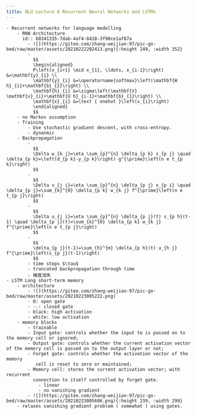 ```yaml
---
title: NLU Lecture 6 Recurrent Neural Networks and LSTMs
---
```


	- Recurrent networks for language modelling
		- RNN Architecture
		  id:: 60341335-7dab-4af4-8418-3f90ce1af87a
			- ![](https://gitee.com/zhang-weijian-97/pic-go-bed/raw/master/assets/20210222202413.png){:height 249, :width 352}
			-
			  $$
			  \begin{aligned}
			  P\left(x_{i+1} \mid x_{1}, \ldots, x_{i-1}\right) &=\mathbf{y}_{i} \\
			  \mathbf{y}_{i} &=\operatorname{softmax}\left(\mathbf{W h}_{i}+\mathbf{b}_{2}\right) \\
			  \mathbf{h}_{i} &=\sigma\left(\mathbf{V} \mathbf{x}_{i}+\mathbf{U h}_{i-1}+\mathbf{b}_{1}\right) \\
			  \mathbf{x}_{i} &=\text { onehot }\left(x_{i}\right)
			  \end{aligned}
			  $$
		- no Markov assumption
		- Training
			- Use stochastic gradient descent, with cross-entropy.
			- dynanmic
		- Backpropagation
			-
			  $$
			  \Delta w_{k j}=\eta \sum_{p}^{n} \delta_{p k} s_{p j} \quad \delta_{p k}=\left(d_{p k}-y_{p k}\right) g^{\prime}\left(n e t_{p k}\right)
			  $$
			-
			  $$
			  \Delta v_{j i}=\eta \sum_{p}^{n} \delta_{p j} x_{p i} \quad \delta_{p j}=\sum_{k}^{0} \delta_{p k} w_{k j} f^{\prime}\left(n e t_{p j}\right)
			  $$
			-
			  $$
			  \Delta u_{j i}=\eta \sum_{p}^{n} \delta_{p j}(t) s_{p h}(t-1) \quad \delta_{p j}(t)=\sum_{k}^{0} \delta_{p k} w_{k j} f^{\prime}\left(n e t_{p j}\right)
			  $$
			-
			  $$
			  \delta_{p j}(t-1)=\sum_{h}^{m} \delta_{p h}(t) u_{h j} f^{\prime}\left(s_{p j}(t-1)\right)
			  $$
			- time steps $\tau$
			- truncated backpropagation through time
			- 梯度消失
	- LSTM Long short-term memory
		- architecture
			- ![](https://gitee.com/zhang-weijian-97/pic-go-bed/raw/master/assets/20210223005222.png)
			- O: open gate
			- --: closed gate
			- black: high activation
			- white: low activation
		- memory blocks
			- trainable
			- Input gate: controls whether the input to is passed on to the memory cell or ignored;
			- Output gate: controls whether the current activation vector of the memory cell is passed on to the output layer or not;
			- Forget gate: controls whether the activation vector of the memory
			   cell is reset to zero or maintained;
			- Memory cell: stores the current activation vector; with recurrent
			  connection to itself controlled by forget gate.
				- linear
				- no vanishing gradient
			- ![](https://gitee.com/zhang-weijian-97/pic-go-bed/raw/master/assets/20210223005606.png){:height 239, :width 299}
		- relaxes vanishing gradient problem ( somewhat ) using gates.